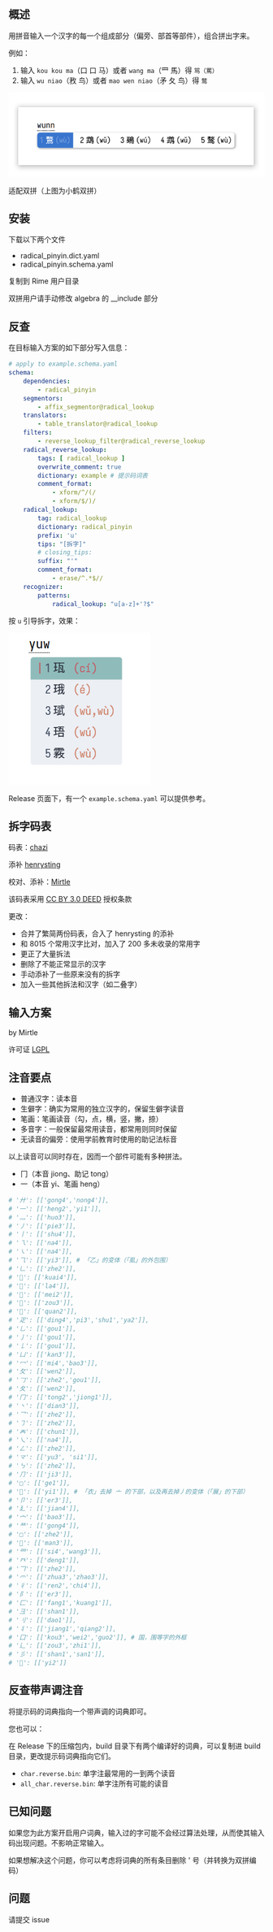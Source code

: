 ## 概述

用拼音输入一个汉字的每一个组成部分（偏旁、部首等部件），组合拼出字来。

例如：

1. 输入 `kou kou ma`（口 口 马）或者 `wang ma`（罒 馬）得 `骂（罵）`
2. 输入 `wu niao`（敄 鸟）或者 `mao wen niao`（矛 夂 鸟）得 `鹜`

![image](res/home.png)

适配双拼（上图为小鹤双拼）

## 安装

下载以下两个文件

- radical_pinyin.dict.yaml
- radical_pinyin.schema.yaml

复制到 Rime 用户目录

双拼用户请手动修改 algebra 的 __include 部分

## 反查

在目标输入方案的如下部分写入信息：

```yaml
# apply to example.schema.yaml
schema:
    dependencies:
        - radical_pinyin
    segmentors:
        - affix_segmentor@radical_lookup
    translators:
        - table_translator@radical_lookup
    filters:
        - reverse_lookup_filter@radical_reverse_lookup
    radical_reverse_lookup:
        tags: [ radical_lookup ]
        overwrite_comment: true 
        dictionary: example # 提示码词表
        comment_format:
            - xform/^/(/
            - xform/$/)/
    radical_lookup:
        tag: radical_lookup
        dictionary: radical_pinyin
        prefix: 'u'
        tips: "[拆字]"
        # closing_tips:
        suffix: "'"
        comment_format:
            - erase/^.*$//
    recognizer:
        patterns:
            radical_lookup: "u[a-z]+'?$"
```

按 `u` 引导拆字，效果：

![image](res/home2.png)

Release 页面下，有一个 `example.schema.yaml` 可以提供参考。

## 拆字码表

码表：[chazi](https://github.com/kfcd/chaizi) 

添补 [henrysting](https://github.com/henrysting/chaizi/)

校对、添补：[Mirtle](https://github.com/mirtlecn)

该码表采用 [CC BY 3.0 DEED](https://creativecommons.org/licenses/by/3.0/) 授权条款

更改：

- 合并了繁简两份码表，合入了 henrysting 的添补
- 和 8015 个常用汉字比对，加入了 200 多未收录的常用字
- 更正了大量拆法
- 删除了不能正常显示的汉字
- 手动添补了一些原来没有的拆字
- 加入一些其他拆法和汉字（如二叠字）

## 输入方案

by Mirtle

许可证 [LGPL](LICENSE.txt)

## 注音要点

- 普通汉字：读本音
- 生僻字：确实为常用的独立汉字的，保留生僻字读音
- 笔画：笔画读音（勾，点，横，竖，撇，捺）
- 多音字：一般保留最常用读音，都常用则同时保留
- 无读音的偏旁：使用学前教育时使用的助记法标音

以上读音可以同时存在，因而一个部件可能有多种拼法。
- 冂（本音 jiong、助记 tong）
- 一（本音 yi、笔画 heng）

```yaml
# '廾': [['gong4','nong4']],
# '一': [['heng2','yi1']],
# '灬': [['huo3']],
# '丿': [['pie3']],
# '丨': [['shu4']],
# '乁': [['na4']],
# '㇏': [['na4']],
# '⺄': [['yi3']], # 「乙」的变体（「虱」的外包围）
# '𠃊': [['zhe2']],
# '𠙽': [['kuai4']],
# '𦉼': [['la4']],
# '𭕘': [['mei2']],
# '𣥚': [['zou3']],
# '𤽄': [['quan2']],
# '疋': [['ding4','pi3','shu1','ya2']],
# '乚': [['gou1']],
# '亅': [['gou1']],
# '𠄌': [['gou1']],
# '凵': [['kan3']],
# '冖': [['mi4','bao3']],
# '攵': [['wen2']],
# '𠃌': [['zhe2','gou1']],
# '夂': [['wen2']],
# '冂': [['tong2','jiong1']],
# '丶': [['dian3']],
# '乛': [['zhe2']],
# '㇆': [['zhe2']],
# '𡗗': [['chun1']],
# '乀': [['na4']],
# '𠃋': [['zhe2']],
# '龴': [['yu3', 'si1']],
# '㇉': [['zhe2']],
# '⺆': [['ji3']],
# '□': [['ge1']],
# '': [['yi1']], # 「衣」去掉 亠 的下部，以及再去掉丿的变体（「展」的下部）
# '卩': [['er3']],
# '廴': [['jian4']],
# '宀': [['bao3']],
# '龷': [['gong4']],
# '□': [['zhe2']],
# '𡕩': [['man3']],
# '罒': [['si4','wang3']],
# '癶': [['deng1']],
# '𠃍': [['zhe2']],
# '爫': [['zhua3','zhao3']],
# '彳': [['ren2','chi4']],
# '阝': [['er3']],
# '匚': [['fang1','kuang1']],
# '彐': [['shan1']],
# '刂': [['dao1']],
# '丬': [['jiang1','qiang2']],
# '囗': [['kou3','wei2','guo2']], # 国，围等字的外框
# '辶': [['zou3','zhi1']],
# '彡': [['shan1','san1']],
# '𦣞': [['yi2']]
```

## 反查带声调注音

将提示码的词典指向一个带声调的词典即可。

您也可以：

在 Release 下的压缩包内，build 目录下有两个编译好的词典，可以复制进 build 目录，更改提示码词典指向它们。

- `char.reverse.bin`: 单字注最常用的一到两个读音
- `all_char.reverse.bin`: 单字注所有可能的读音

## 已知问题

如果您为此方案开启用户词典，输入过的字可能不会经过算法处理，从而使其输入码出现问题。不影响正常输入。

如果想解决这个问题，你可以考虑将词典的所有条目删除 ' 号（并转换为双拼编码）

## 问题

请提交 issue
